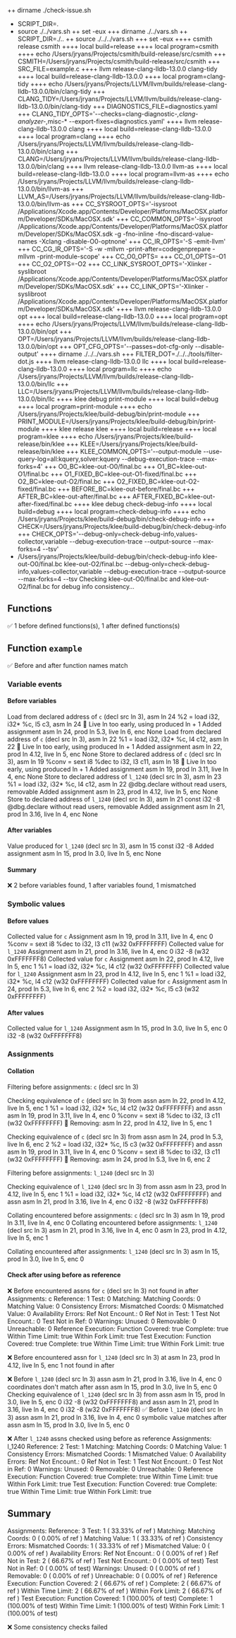 ++ dirname ./check-issue.sh
+ SCRIPT_DIR=.
+ source ./../vars.sh
++ set -eux
+++ dirname ./../vars.sh
++ SCRIPT_DIR=./..
++ source ./../../vars.sh
+++ set -eux
++++ csmith release csmith
++++ local build=release
++++ local program=csmith
++++ echo /Users/jryans/Projects/csmith/build-release/src/csmith
+++ CSMITH=/Users/jryans/Projects/csmith/build-release/src/csmith
+++ SRC_FILE=example.c
++++ llvm release-clang-lldb-13.0.0 clang-tidy
++++ local build=release-clang-lldb-13.0.0
++++ local program=clang-tidy
++++ echo /Users/jryans/Projects/LLVM/llvm/builds/release-clang-lldb-13.0.0/bin/clang-tidy
+++ CLANG_TIDY=/Users/jryans/Projects/LLVM/llvm/builds/release-clang-lldb-13.0.0/bin/clang-tidy
+++ DIAGNOSTICS_FILE=diagnostics.yaml
+++ CLANG_TIDY_OPTS='--checks=clang-diagnostic-*,clang-analyzer-*,misc-* --export-fixes=diagnostics.yaml'
++++ llvm release-clang-lldb-13.0.0 clang
++++ local build=release-clang-lldb-13.0.0
++++ local program=clang
++++ echo /Users/jryans/Projects/LLVM/llvm/builds/release-clang-lldb-13.0.0/bin/clang
+++ CLANG=/Users/jryans/Projects/LLVM/llvm/builds/release-clang-lldb-13.0.0/bin/clang
++++ llvm release-clang-lldb-13.0.0 llvm-as
++++ local build=release-clang-lldb-13.0.0
++++ local program=llvm-as
++++ echo /Users/jryans/Projects/LLVM/llvm/builds/release-clang-lldb-13.0.0/bin/llvm-as
+++ LLVM_AS=/Users/jryans/Projects/LLVM/llvm/builds/release-clang-lldb-13.0.0/bin/llvm-as
+++ CC_SYSROOT_OPTS='-isysroot /Applications/Xcode.app/Contents/Developer/Platforms/MacOSX.platform/Developer/SDKs/MacOSX.sdk'
+++ CC_COMMON_OPTS='-isysroot /Applications/Xcode.app/Contents/Developer/Platforms/MacOSX.platform/Developer/SDKs/MacOSX.sdk -g -fno-inline -fno-discard-value-names -Xclang -disable-O0-optnone'
+++ CC_IR_OPTS='-S -emit-llvm'
+++ CC_CG_IR_OPTS='-S -w -mllvm -print-after=codegenprepare -mllvm -print-module-scope'
+++ CC_O0_OPTS=
+++ CC_O1_OPTS=-O1
+++ CC_O2_OPTS=-O2
+++ CC_LINK_SYSROOT_OPTS='-Xlinker -syslibroot /Applications/Xcode.app/Contents/Developer/Platforms/MacOSX.platform/Developer/SDKs/MacOSX.sdk'
+++ CC_LINK_OPTS='-Xlinker -syslibroot /Applications/Xcode.app/Contents/Developer/Platforms/MacOSX.platform/Developer/SDKs/MacOSX.sdk'
++++ llvm release-clang-lldb-13.0.0 opt
++++ local build=release-clang-lldb-13.0.0
++++ local program=opt
++++ echo /Users/jryans/Projects/LLVM/llvm/builds/release-clang-lldb-13.0.0/bin/opt
+++ OPT=/Users/jryans/Projects/LLVM/llvm/builds/release-clang-lldb-13.0.0/bin/opt
+++ OPT_CFG_OPTS='--passes=dot-cfg-only --disable-output'
++++ dirname ./../../vars.sh
+++ FILTER_DOT=./../../tools/filter-dot.js
++++ llvm release-clang-lldb-13.0.0 llc
++++ local build=release-clang-lldb-13.0.0
++++ local program=llc
++++ echo /Users/jryans/Projects/LLVM/llvm/builds/release-clang-lldb-13.0.0/bin/llc
+++ LLC=/Users/jryans/Projects/LLVM/llvm/builds/release-clang-lldb-13.0.0/bin/llc
++++ klee debug print-module
++++ local build=debug
++++ local program=print-module
++++ echo /Users/jryans/Projects/klee/build-debug/bin/print-module
+++ PRINT_MODULE=/Users/jryans/Projects/klee/build-debug/bin/print-module
++++ klee release klee
++++ local build=release
++++ local program=klee
++++ echo /Users/jryans/Projects/klee/build-release/bin/klee
+++ KLEE=/Users/jryans/Projects/klee/build-release/bin/klee
+++ KLEE_COMMON_OPTS='--output-module --use-query-log=all:kquery,solver:kquery --debug-execution-trace --max-forks=4'
+++ O0_BC=klee-out-O0/final.bc
+++ O1_BC=klee-out-O1/final.bc
+++ O1_FIXED_BC=klee-out-O1-fixed/final.bc
+++ O2_BC=klee-out-O2/final.bc
+++ O2_FIXED_BC=klee-out-O2-fixed/final.bc
+++ BEFORE_BC=klee-out-before/final.bc
+++ AFTER_BC=klee-out-after/final.bc
+++ AFTER_FIXED_BC=klee-out-after-fixed/final.bc
++++ klee debug check-debug-info
++++ local build=debug
++++ local program=check-debug-info
++++ echo /Users/jryans/Projects/klee/build-debug/bin/check-debug-info
+++ CHECK=/Users/jryans/Projects/klee/build-debug/bin/check-debug-info
+++ CHECK_OPTS='--debug-only=check-debug-info,values-collector,variable --debug-execution-trace --output-source --max-forks=4 --tsv'
+ /Users/jryans/Projects/klee/build-debug/bin/check-debug-info klee-out-O0/final.bc klee-out-O2/final.bc --debug-only=check-debug-info,values-collector,variable --debug-execution-trace --output-source --max-forks=4 --tsv
Checking klee-out-O0/final.bc and klee-out-O2/final.bc for debug info consistency…

## Functions

✅ 1 before defined functions(s), 1 after defined functions(s)

## Function `example`

✅ Before and after function names match

### Variable events

#### Before variables

Load from declared address of `c` (decl src ln 3), asm ln 24
  %2 = load i32, i32* %c, l5 c3, asm ln 24
  🔔 Live ln too early, using produced ln + 1
  Added assignment asm ln 24, prod ln 5.3, live ln 6, enc None
Load from declared address of `c` (decl src ln 3), asm ln 22
  %1 = load i32, i32* %c, l4 c12, asm ln 22
  🔔 Live ln too early, using produced ln + 1
  Added assignment asm ln 22, prod ln 4.12, live ln 5, enc None
Store to declared address of `c` (decl src ln 3), asm ln 19
  %conv = sext i8 %dec to i32, l3 c11, asm ln 18
  🔔 Live ln too early, using produced ln + 1
  Added assignment asm ln 19, prod ln 3.11, live ln 4, enc None
Store to declared address of `l_1240` (decl src ln 3), asm ln 23
  %1 = load i32, i32* %c, l4 c12, asm ln 22
  @dbg.declare without read users, removable
  Added assignment asm ln 23, prod ln 4.12, live ln 5, enc None
Store to declared address of `l_1240` (decl src ln 3), asm ln 21
  const i32 -8
  @dbg.declare without read users, removable
  Added assignment asm ln 21, prod ln 3.16, live ln 4, enc None

#### After variables

Value produced for `l_1240` (decl src ln 3), asm ln 15
  const i32 -8
  Added assignment asm ln 15, prod ln 3.0, live ln 5, enc None

#### Summary

❌ 2 before variables found, 1 after variables found, 1 mismatched

### Symbolic values

#### Before values

Collected value for `c`
  Assignment asm ln 19, prod ln 3.11, live ln 4, enc 0
  %conv = sext i8 %dec to i32, l3 c11
  (w32 0xFFFFFFFF)
Collected value for `l_1240`
  Assignment asm ln 21, prod ln 3.16, live ln 4, enc 0
  i32 -8
  (w32 0xFFFFFFF8)
Collected value for `c`
  Assignment asm ln 22, prod ln 4.12, live ln 5, enc 1
  %1 = load i32, i32* %c, l4 c12
  (w32 0xFFFFFFFF)
Collected value for `l_1240`
  Assignment asm ln 23, prod ln 4.12, live ln 5, enc 1
  %1 = load i32, i32* %c, l4 c12
  (w32 0xFFFFFFFF)
Collected value for `c`
  Assignment asm ln 24, prod ln 5.3, live ln 6, enc 2
  %2 = load i32, i32* %c, l5 c3
  (w32 0xFFFFFFFF)

#### After values

Collected value for `l_1240`
  Assignment asm ln 15, prod ln 3.0, live ln 5, enc 0
  i32 -8
  (w32 0xFFFFFFF8)

### Assignments

#### Collation

Filtering before assignments: `c` (decl src ln 3)

Checking equivalence of `c` (decl src ln 3) from
  assn asm ln 22, prod ln 4.12, live ln 5, enc 1
  %1 = load i32, i32* %c, l4 c12
  (w32 0xFFFFFFFF)
and
  assn asm ln 19, prod ln 3.11, live ln 4, enc 0
  %conv = sext i8 %dec to i32, l3 c11
  (w32 0xFFFFFFFF)
🔔 Removing: asm ln 22, prod ln 4.12, live ln 5, enc 1

Checking equivalence of `c` (decl src ln 3) from
  assn asm ln 24, prod ln 5.3, live ln 6, enc 2
  %2 = load i32, i32* %c, l5 c3
  (w32 0xFFFFFFFF)
and
  assn asm ln 19, prod ln 3.11, live ln 4, enc 0
  %conv = sext i8 %dec to i32, l3 c11
  (w32 0xFFFFFFFF)
🔔 Removing: asm ln 24, prod ln 5.3, live ln 6, enc 2

Filtering before assignments: `l_1240` (decl src ln 3)

Checking equivalence of `l_1240` (decl src ln 3) from
  assn asm ln 23, prod ln 4.12, live ln 5, enc 1
  %1 = load i32, i32* %c, l4 c12
  (w32 0xFFFFFFFF)
and
  assn asm ln 21, prod ln 3.16, live ln 4, enc 0
  i32 -8
  (w32 0xFFFFFFF8)

Collating encountered before assignments: `c` (decl src ln 3)
  asm ln 19, prod ln 3.11, live ln 4, enc 0
Collating encountered before assignments: `l_1240` (decl src ln 3)
  asm ln 21, prod ln 3.16, live ln 4, enc 0
  asm ln 23, prod ln 4.12, live ln 5, enc 1

Collating encountered after assignments: `l_1240` (decl src ln 3)
  asm ln 15, prod ln 3.0, live ln 5, enc 0

#### Check after using before as reference

❌ Before encountered assns for `c` (decl src ln 3) not found in after
Assignments:         c
  Reference:         1
  Test:              0
Matching:
  Matching Coords:   0
  Matching Value:    0
Consistency Errors:
  Mismatched Coords: 0
  Mismatched Value:  0
Availability Errors:
  Ref Not Encount.:  0
  Ref Not in Test:   1
  Test Not Encount.: 0
  Test Not in Ref:   0
Warnings:
  Unused:            0
  Removable:         0
  Unreachable:       0
Reference Execution:
  Function Covered:  true
  Complete:          true
  Within Time Limit: true
  Within Fork Limit: true
Test Execution:
  Function Covered:  true
  Complete:          true
  Within Time Limit: true
  Within Fork Limit: true

❌ Before encountered assn for `l_1240` (decl src ln 3) at asm ln 23, prod ln 4.12, live ln 5, enc 1 not found in after

❌ Before `l_1240` (decl src ln 3) assn asm ln 21, prod ln 3.16, live ln 4, enc 0 coordinates don't match after assn asm ln 15, prod ln 3.0, live ln 5, enc 0
Checking equivalence of `l_1240` (decl src ln 3) from
  assn asm ln 15, prod ln 3.0, live ln 5, enc 0
  i32 -8
  (w32 0xFFFFFFF8)
and
  assn asm ln 21, prod ln 3.16, live ln 4, enc 0
  i32 -8
  (w32 0xFFFFFFF8)
✅ Before `l_1240` (decl src ln 3) assn asm ln 21, prod ln 3.16, live ln 4, enc 0 symbolic value matches after assn asm ln 15, prod ln 3.0, live ln 5, enc 0

❌ After `l_1240` assns checked using before as reference
Assignments:         l_1240
  Reference:         2
  Test:              1
Matching:
  Matching Coords:   0
  Matching Value:    1
Consistency Errors:
  Mismatched Coords: 1
  Mismatched Value:  0
Availability Errors:
  Ref Not Encount.:  0
  Ref Not in Test:   1
  Test Not Encount.: 0
  Test Not in Ref:   0
Warnings:
  Unused:            0
  Removable:         0
  Unreachable:       0
Reference Execution:
  Function Covered:  true
  Complete:          true
  Within Time Limit: true
  Within Fork Limit: true
Test Execution:
  Function Covered:  true
  Complete:          true
  Within Time Limit: true
  Within Fork Limit: true

## Summary

Assignments:
  Reference:                 3
  Test:                      1 ( 33.33% of ref )
Matching:
  Matching Coords:           0 (  0.00% of ref )
  Matching Value:            1 ( 33.33% of ref )
Consistency Errors:
  Mismatched Coords:         1 ( 33.33% of ref )
  Mismatched Value:          0 (  0.00% of ref )
Availability Errors:
  Ref Not Encount.:          0 (  0.00% of ref )
  Ref Not in Test:           2 ( 66.67% of ref )
  Test Not Encount.:         0 (  0.00% of test)
  Test Not in Ref:           0 (  0.00% of test)
Warnings:
  Unused:                    0 (  0.00% of ref )
  Removable:                 0 (  0.00% of ref )
  Unreachable:               0 (  0.00% of ref )
Reference Execution:
  Function Covered:          2 ( 66.67% of ref )
  Complete:                  2 ( 66.67% of ref )
  Within Time Limit:         2 ( 66.67% of ref )
  Within Fork Limit:         2 ( 66.67% of ref )
Test Execution:
  Function Covered:          1 (100.00% of test)
  Complete:                  1 (100.00% of test)
  Within Time Limit:         1 (100.00% of test)
  Within Fork Limit:         1 (100.00% of test)

❌ Some consistency checks failed
